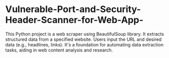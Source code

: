 # Vulnerable-Port-and-Security-Header-Scanner-for-Web-App-
This Python project is a web scraper using BeautifulSoup library. It extracts structured data from a specified website. Users input the URL and desired data (e.g., headlines, links). It's a foundation for automating data extraction tasks, aiding in web content analysis and research.
